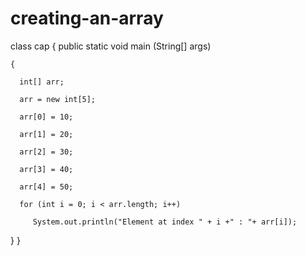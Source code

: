 # creating-an-array
class cap
{ 
    public static void main (String[] args)  

    {          

      int[] arr; 

      arr = new int[5]; 

      arr[0] = 10;

      arr[1] = 20;

      arr[2] = 30; 

      arr[3] = 40; 

      arr[4] = 50; 

      for (int i = 0; i < arr.length; i++) 

         System.out.println("Element at index " + i +" : "+ arr[i]);  
 } 
} 
